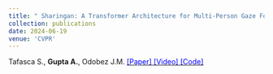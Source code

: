 ```yaml
---
title: " Sharingan: A Transformer Architecture for Multi-Person Gaze Following"
collection: publications
date: 2024-06-19
venue: 'CVPR'
---
```

Tafasca S., __Gupta A.__, Odobez J.M. [<span style="color:blue"> [Paper] </span>](https://openaccess.thecvf.com/content/CVPR2024/html/Tafasca_Sharingan_A_Transformer_Architecture_for_Multi-Person_Gaze_Following_CVPR_2024_paper.html) [<span style="color:blue"> [Video] </span>](https://cvpr.thecvf.com/virtual/2024/poster/29721) [<span style="color:blue"> [Code] </span>](https://github.com/idiap/sharingan)
